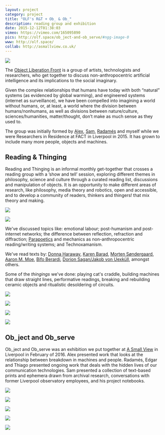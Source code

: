 ```yaml
---
layout: project
category: project
title: "OLF's R&T + Ob_ & Ob_"
description: reading group and exhibition
date: 2015-12-12T01:38:03
vimeo: https://vimeo.com/165095890
pics: http://olf.space/ob_ject-and-ob_serve/#ngg-image-0
www: http://olf.space/
collab: http://asmallview.co.uk/
---
```

![](/images/projects/olf-rt-ob-ob/rt0200.jpg)

The [Object Liberation Front](http://olf.space/) is a group of artists, technologists and researchers, who get together to discuss non-anthropocentric artificial intelligence and its implications to the social imaginary.

Given the complex relationships that humans have today with both “natural” systems (as evidenced by global warming), and engineered systems (internet as surveillance), we have been compelled into imagining a world without humans, or, at least, a world where the division between humans/nonhumans, as well as divisions between nature/culture, sciences/humanities, matter/thought, don’t make as much sense as they used to.

The group was initially formed by [Alex](http://alexpearl.miriadonline.info/), [Sam](http://samskinner.net/), [Radamés](https://radames.in/) and myself while we were Researchers in Residence at FACT in Liverpool in 2015. It has grown to include many more people, objects and machines.

## Reading & Thinging
Reading and Thinging is an informal monthly get-together that crosses a reading group with a ’show and tell’ session, exploring different themes in philosophy, science and culture through a curated reading list, discussions and manipulation of objects. It is an opportunity to make different areas of research, like philosophy, media theory and robotics, open and accessible, and to develop a community of readers, thinkers and thingers! that mix theory and making.

![](/images/projects/olf-rt-ob-ob/rt0101.jpg)

![](/images/projects/olf-rt-ob-ob/rt0102.jpg)

We've discussed topics like: emotional labour; post-humanism and post-internet networks; the difference between reflection, refraction and diffraction; [Parapoetics](http://www.brokendimanche.eu/new-page-2/) and mechanics as non-anthropocentric reading/writing systems; and Technoxamanism.

We've read texts by: [Donna Haraway](https://muse.jhu.edu/journals/configurations/v002/2.1haraway.html), [Karen Barad](http://humweb.ucsc.edu/feministstudies/faculty/barad/barad-posthumanist.pdf), [Morten Søndergaard](http://www.brokendimanche.eu/shop-1/suture), [Aaron M. Moe](http://www.brokendimanche.eu/shop-1/protean-poetics), [Bifo Berardi](http://tmp.thiagohersan.com/tmp/OLF-RT/Berardi-the-soul-at-work-INTRO.pdf), [Dorion Sagan/Jakob von Uexküll](http://tmp.thiagohersan.com/tmp/OLF-RT/Sagan_intro_to_umwelt.pdf), amongst others.

Some of the *thingings* we've done: playing cat's craddle, building machines that draw straight lines, performative readings, breaking and rebuilding ceramic objects and ritualistic desoldering of circuits.

![](/images/projects/olf-rt-ob-ob/rt0401.jpg)

![](/images/projects/olf-rt-ob-ob/rt0402.jpg)

![](/images/projects/olf-rt-ob-ob/rt0500.jpg)

![](/images/projects/olf-rt-ob-ob/rt0501.jpg)

## Ob_ject and Ob_serve
Ob_ject and Ob_serve was an exhibition we put together at [A Small View](http://asmallview.co.uk/) in Liverpool in February of 2016. Alex presented work that looks at the relationship between breakdown in machines and people. Radamés, Edgar and Thiago presented ongoing work that deals with the hidden lives of our communication technologies. Sam presented a collection of text-based prints and ephemera drawn from archival research, conversations with former Liverpool observatory employees, and his project notebooks.

![](/images/projects/olf-rt-ob-ob/obob00.jpg)

![](/images/projects/olf-rt-ob-ob/obob01.jpg)

![](/images/projects/olf-rt-ob-ob/obob02.jpg)

![](/images/projects/olf-rt-ob-ob/obob03.jpg)

![](/images/projects/olf-rt-ob-ob/obob04.jpg)
